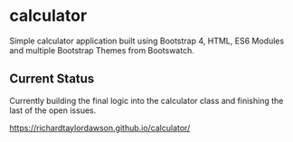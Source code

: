 # calculator
Simple calculator application built using Bootstrap 4, HTML, ES6 Modules and multiple Bootstrap Themes from Bootswatch.

## Current Status
Currently building the final logic into the calculator class and finishing the last of the open issues.

https://richardtaylordawson.github.io/calculator/
